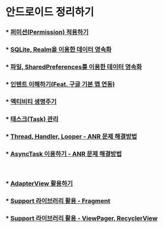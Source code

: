 # 안드로이드 정리하기
### * [퍼미션(Permission) 적용하기](https://gist.github.com/MMMMM70/118d23f687aadbcea862969b8e4c7be9)
### * [SQLite, Realm을 이용한 데이터 영속화](https://gist.github.com/MMMMM70/cfdce1d323fe8276ece6ed2814a554ba)
### * [파일, SharedPreferences를 이용한 데이터 영속화](https://gist.github.com/MMMMM70/1a5232cb8a47783d6d00e1893f81941e)
### * [인텐트 이해하기(Feat. 구글 기본 앱 연동)](https://gist.github.com/MMMMM70/51898a60afa80bead6aba69be072c80b)
### * [액티비티 생명주기](https://gist.github.com/MMMMM70/053913ebea65cd50ddf3a9d7ec15b53a)
### * [태스크(Task) 관리](https://gist.github.com/MMMMM70/eefbf77f5330d3955168c4f3643a5a7f)
### * [Thread, Handler, Looper - ANR 문제 해결방법](https://gist.github.com/MMMMM70/aa99df304cd3ea29a8832d812cc7ef5f)
### * [AsyncTask 이용하기 - ANR 문제 해결방법](https://gist.github.com/MMMMM70/a89e3aae861e8e9f87261cdd7f50b324)
<br>

### * [AdapterView 활용하기](https://gist.github.com/MMMMM70/0280e086ee6e170031c3f8426581f297)
### * [Support 라이브러리 활용 - Fragment](https://gist.github.com/MMMMM70/2cd8f203984000ef70f32b02694a0a46) 
### * [Support 라이브러리 활용 - ViewPager, RecyclerView](https://gist.github.com/MMMMM70/8d81c61ec47233e142556a8f74551da7)
